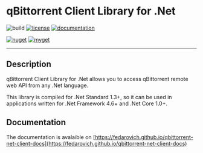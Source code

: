 # qBittorrent Client Library for .Net

![build](https://pavelfedarovich.visualstudio.com/_apis/public/build/definitions/eb79293c-a3e5-488c-93e2-65ce54a76557/5/badge)
[![license](https://img.shields.io/badge/license-MIT-blue.svg)](https://github.com/fedarovich/qbittorrent-net-client/blob/master/LICENSE)
[![documentation](https://img.shields.io/badge/documentation-read-lightgrey.svg)](https://fedarovich.github.io/qbittorrent-net-client-docs)

[![nuget](https://img.shields.io/nuget/v/QBittorrent.Client.svg?label=nuget)](https://www.nuget.org/packages/QBittorrent.Client)
[![myget](https://img.shields.io/myget/fedarovich/v/QBittorrent.Client.svg?label=myget)](https://www.myget.org/feed/fedarovich/package/nuget/QBittorrent.Client)

***
## Description

qBittorrent Client Library for .Net allows you to access qBittorrent remote web API from any .Net language.

This library is compiled for .Net Standard 1.3+, so it can be used in applications written for .Net Framework 4.6+ and .Net Core 1.0+.

## Documentation

The documentation is avalaible on [https://fedarovich.github.io/qbittorrent-net-client-docs](https://fedarovich.github.io/qbittorrent-net-client-docs)
